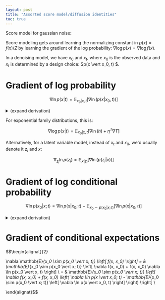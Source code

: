 ```yaml
---
layout: post
title: "Assorted score model/diffusion identities"
toc: true
---
```


Score model for gaussian noise:

Score modeling gets around learning the normalizing constant in $p(x) = f(x)/Z$ by learning the gradient of the log
probability: $\nabla \log p(x) = \nabla \log f(x)$.

In a denoising model, we have $x_0$ and $x_t$, where $x_0$ is the observed data and $x_t$ is determined by a design
choice: $p(x \vert x_0, t) $.

# Gradient of log probability


$$\nabla \ln p(x \vert t) = \mathbb{E}_{x_0 \vert x, t} \left[ \nabla \ln \left(p(x \vert x_0, t) \right) \right]$$

<details>
    <summary>(expand derivation)</summary>

  $$\begin{alignat}{2}
  
  \nabla \log p(x \vert t) &= \frac{1}{p(x \vert t)} \nabla p(x \vert t) \\
  &= \frac{1}{p(x \vert t)} \nabla \int_{x_0} p(x \vert x_0, t) p(x_0) \\
  &\approx \frac{1}{p(x \vert t)}  \int_{x_0} p(x_0) \nabla p(x \vert x_0, t)  \\
  &= \frac{1}{p(x \vert t)}  \int_{x_0} p(x_0) p(x \vert x_0, t) \nabla \ln \left(p(x \vert x_0, t) \right) \\
  &= \frac{1}{p(x \vert t)}  \int_{x_0} p(x_0 | x, t) p(x \vert t) \nabla \ln \left(p(x \vert x_0, t) \right) \\ \\
  &= \int_{x_0} p(x_0 | x, t) \nabla \ln \left(p(x \vert x_0, t) \right) \\ \\
  &= \mathbb{E}_{x_0 \vert x, t} \left[ \nabla \ln \left(p(x \vert x_0, t) \right) \right] \\
  
  \end{alignat}$$

</details>

For exponential family distributions, this is:

$$\nabla \log p(x \vert t) = \mathbb{E}_{x_0 \vert x, t} \left[ \nabla \ln (h)  + \eta^T \nabla T \right]$$


Alternatively, for a latent variable model, instead of $x_t$ and $x_0$, we'd usually denote it $z_i$ and $x$:

$$\nabla_{z_i} \ln p(z_i) = \mathbb{E}_{x \vert z_i} \left[ \nabla \ln \left(p(z_i \vert x) \right) \right]$$


# Gradient of log conditional probability

$$\nabla \ln p(x_0 \vert x; t) =  \nabla \ln p(x \vert x_0; t) - \mathbb{E}_{x_0 \sim p(x_0 \vert x; t)} \left[ \nabla \ln p(x \vert x_0, t) \right] $$

<details>
    <summary>(expand derivation)</summary>

First, let's  look at $\nabla \ln p(x_0 \vert x; t)$.

$$\begin{alignat}{2}

\nabla \ln p(x_0 \vert x; t) = & \nabla \ln \frac{p(x \vert x_0; t) p(x_0)}{p(x; t)} \\
 = & \nabla \ln p(x \vert x_0; t) - \nabla \ln p(x; t) \\
 = & \nabla \ln p(x \vert x_0; t) - \frac{1}{p(x; t)} \nabla p(x; t) \\
 = & \nabla \ln p(x \vert x_0; t) - \frac{1}{p(x; t)} \nabla p(x; t) \\
 = & \nabla \ln p(x \vert x_0; t) - \frac{1}{p(x; t)} \nabla \int p(x \vert x_0, t) p(x_0) d x_0 \\
 = & \nabla \ln p(x \vert x_0; t) - \frac{1}{p(x; t)} \int \nabla p(x \vert x_0, t) p(x_0) d x_0 \\
 = & \nabla \ln p(x \vert x_0; t) - \frac{1}{p(x; t)} \int p(x \vert x_0, t) p(x_0) \nabla \ln p(x \vert x_0, t) d x_0 \\
 = & \nabla \ln p(x \vert x_0; t) - \frac{1}{p(x; t)} \int p(x_0 \vert x, t) p(x; t) \nabla \ln p(x \vert x_0, t) d x_0 \\
 = & \nabla \ln p(x \vert x_0; t) - \frac{1}{p(x; t)} \int p(x_0 \vert x, t) p(x; t) \nabla \ln p(x \vert x_0, t) d x_0 \\
 = & \nabla \ln p(x \vert x_0; t) - \int p(x_0 \vert x, t) \nabla \ln p(x \vert x_0, t) d x_0 \\
 = & \nabla \ln p(x \vert x_0; t) - \mathbb{E}_{x_0 \sim p(x_0 \vert x; t)} \left[ \nabla \ln p(x \vert x_0, t) \right] \\

\end{alignat}$$

</details>

# Gradient of conditional expectations

$$\begin{alignat}{2}

\nabla \mathbb{E}_{x_0 \sim p(x_0 \vert x; t)} \left[ f(x, x_0) \right]
= & \mathbb{E}_{x_0 \sim p(x_0 \vert x; t)} \left[ \nabla f(x, x_0) + f(x, x_0) \nabla \ln p(x_0 \vert x, t) \right] \\
= & \mathbb{E}_{x_0 \sim p(x_0 \vert x; t)} \left[ \nabla f(x, x_0) + f(x, x_0) \left( \nabla \ln p(x \vert x_0; t) - \mathbb{E}_{x_0 \sim p(x_0 \vert x; t)} \left[ \nabla \ln p(x \vert x_0, t) \right] \right) \right] \\

\end{alignat}$$
